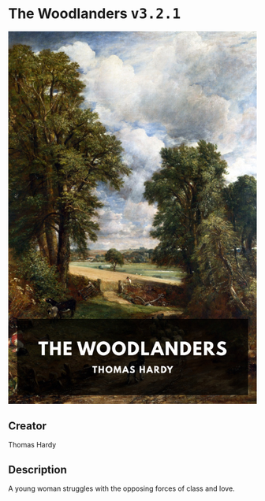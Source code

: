 
# The Woodlanders <kbd>v3.2.1</kbd>

<center>
  <img src="./cover-1024.jpg"/>
</center>

## Creator
Thomas Hardy

## Description
A young woman struggles with the opposing forces of class and love.
